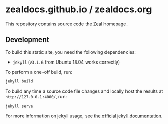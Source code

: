 # zealdocs.github.io / zealdocs.org

This repository contains source code the [Zeal][zeal] homepage.

## Development

To build this static site, you need the following dependencies:

- `jekyll` (`v3.1.6` from Ubuntu 18.04 works correctly)

To perform a one-off build, run:

```sh
jekyll build
```

To build any time a source code file changes and locally host the results at `http://127.0.0.1:4000/`, run:

```sh
jekyll serve
```

For more information on jekyll usage, see [the official jekyll documentation](https://jekyllrb.com/docs/usage/).

[zeal]: https://github.com/zealdocs/zeal
